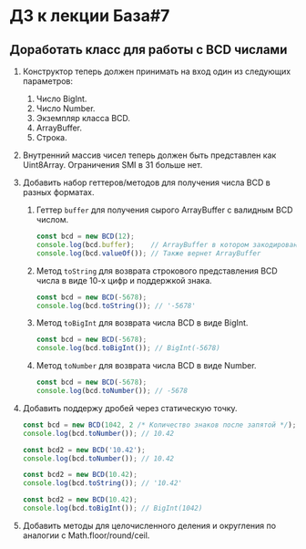 # ДЗ к лекции База#7

## Доработать класс для работы с BCD числами

1. Конструктор теперь должен принимать на вход один из следующих параметров:

   1. Число BigInt.
   2. Число Number.
   3. Экземпляр класса BCD.
   4. ArrayBuffer.
   5. Строка.

2. Внутренний массив чисел теперь должен быть представлен как Uint8Array. Ограничения SMI в 31 больше нет.

3. Добавить набор геттеров/методов для получения числа BCD в разных форматах.

   1. Геттер `buffer` для получения сырого ArrayBuffer с валидным BCD числом.

      ```js
      const bcd = new BCD(12);
      console.log(bcd.buffer);    // ArrayBuffer в котором закодировано 1100(знак)_0001_0010
      console.log(bcd.valueOf()); // Также вернет ArrayBuffer
      ```

   2. Метод `toString` для возврата строкового представления BCD числа в виде 10-х цифр и поддержкой знака.

      ```js
      const bcd = new BCD(-5678);
      console.log(bcd.toString()); // '-5678'
      ```

   3. Метод `toBigInt` для возврата числа BCD в виде BigInt.

      ```js
      const bcd = new BCD(-5678);
      console.log(bcd.toBigInt()); // BigInt(-5678)
      ```

   4. Метод `toNumber` для возврата числа BCD в виде Number.

      ```js
      const bcd = new BCD(-5678);
      console.log(bcd.toNumber()); // -5678
      ```

4. Добавить поддержу дробей через статическую точку.

   ```js
   const bcd = new BCD(1042, 2 /* Количество знаков после запятой */);
   console.log(bcd.toNumber()); // 10.42

   const bcd2 = new BCD('10.42');
   console.log(bcd.toNumber()); // 10.42

   const bcd2 = new BCD(10.42);
   console.log(bcd.toString()); // '10.42'

   const bcd2 = new BCD(10.42);
   console.log(bcd.toBigInt()); // BigInt(1042)
   ```

5. Добавить методы для целочисленного деления и округления по аналогии с Math.floor/round/ceil.
